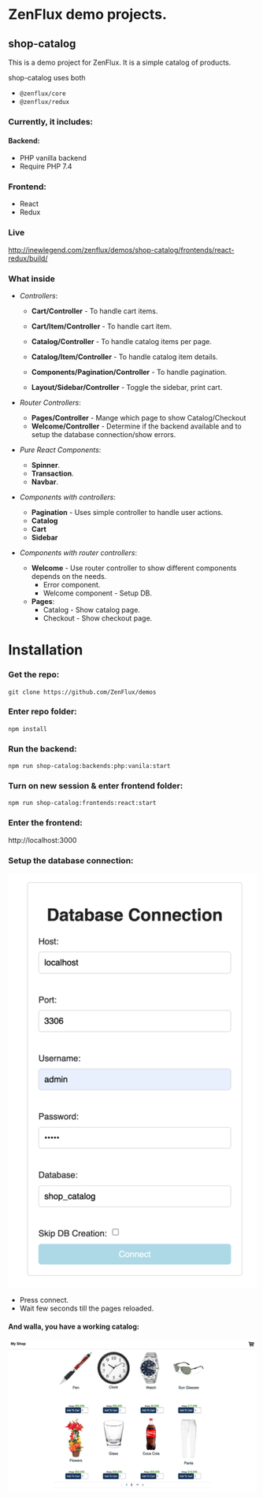 # ZenFlux demo projects.

## shop-catalog

This is a demo project for ZenFlux. It is a simple catalog of products.

shop-catalog uses both
- `@zenflux/core`
- `@zenflux/redux`

### Currently, it includes:
#### Backend:
- PHP vanilla backend
- Require PHP 7.4

### Frontend:
- React
- Redux

### Live
http://inewlegend.com/zenflux/demos/shop-catalog/frontends/react-redux/build/

### What inside
- _Controllers_:
    - **Cart/Controller** - To handle cart items.
    - **Cart/Item/Controller** - To handle cart item.

    - **Catalog/Controller** - To handle catalog items per page.
    - **Catalog/Item/Controller** - To handle catalog item details.

    - **Components/Pagination/Controller** - To handle pagination.
    - **Layout/Sidebar/Controller** - Toggle the sidebar, print cart.

- _Router Controllers_:
    - **Pages/Controller** - Mange which page to show Catalog/Checkout
    - **Welcome/Controller** - Determine if the backend available and to setup the database connection/show errors.


- _Pure React Components_:
    - **Spinner**.
    - **Transaction**.
    - **Navbar**.

- _Components with controllers_:
    - **Pagination** - Uses simple controller to handle user actions.
    - **Catalog**
    - **Cart**
    - **Sidebar**

- _Components with router controllers_:
    - **Welcome** - Use router controller to show different components depends on the needs.
        - Error component.
        - Welcome component - Setup DB.
    - **Pages**:
        - Catalog - Show catalog page.
        - Checkout - Show checkout page.

# Installation
### Get the repo:
```shell
git clone https://github.com/ZenFlux/demos
```

### Enter repo folder:
```shell
npm install
```

### Run the backend:
```shell
npm run shop-catalog:backends:php:vanila:start
```

### Turn on new session & enter frontend folder:
```shell
npm run shop-catalog:frontends:react:start
```

### Enter the frontend:
http://localhost:3000

### Setup the database connection:
![db-setup](./docs/_images/db-setup.png)
- Press connect.
- Wait few seconds till the pages reloaded.

#### And walla, you have a working catalog:
![catalog-working](./docs/_images/catalog-working.png)
